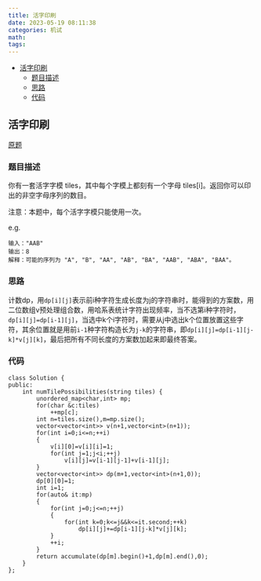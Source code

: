 ```yaml
---
title: 活字印刷
date: 2023-05-19 08:11:38
categories: 机试
math:
tags:
---
```


<!-- TOC -->

- [活字印刷](#活字印刷)
    - [题目描述](#题目描述)
    - [思路](#思路)
    - [代码](#代码)

<!-- /TOC -->
## 活字印刷
[原题](https://leetcode.cn/problems/letter-tile-possibilities/description/)
### 题目描述
你有一套活字字模 tiles，其中每个字模上都刻有一个字母 tiles[i]。返回你可以印出的非空字母序列的数目。

注意：本题中，每个活字字模只能使用一次。

e.g.
```
输入："AAB"
输出：8
解释：可能的序列为 "A", "B", "AA", "AB", "BA", "AAB", "ABA", "BAA"。
```
### 思路
计数dp，用`dp[i][j]`表示前i种字符生成长度为j的字符串时，能得到的方案数，用二位数组v预处理组合数，用哈系表统计字符出现频率，当不选第i种字符时，`dp[i][j]=dp[i-1][j]`，当选中k个i字符时，需要从j中选出k个位置放置这些字符，其余位置就是用前`i-1`种字符构造长为`j-k`的字符串，即`dp[i][j]=dp[i-1][j-k]*v[j][k]`，最后把所有不同长度的方案数加起来即最终答案。
### 代码
```
class Solution {
public:
    int numTilePossibilities(string tiles) {
        unordered_map<char,int> mp;
        for(char &c:tiles)
            ++mp[c];
        int n=tiles.size(),m=mp.size();
        vector<vector<int>> v(n+1,vector<int>(n+1));
        for(int i=0;i<=n;++i)
        {
            v[i][0]=v[i][i]=1;
            for(int j=1;j<i;++j)
                v[i][j]=v[i-1][j-1]+v[i-1][j];
        }
        vector<vector<int>> dp(m+1,vector<int>(n+1,0));
        dp[0][0]=1;
        int i=1;
        for(auto& it:mp)
        {
            for(int j=0;j<=n;++j)
            {
                for(int k=0;k<=j&&k<=it.second;++k)
                    dp[i][j]+=dp[i-1][j-k]*v[j][k];
            }
            ++i;
        }
        return accumulate(dp[m].begin()+1,dp[m].end(),0);
    }
};
```